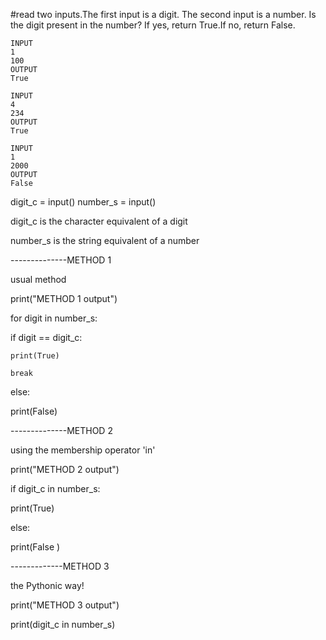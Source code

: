 #read two inputs.The first input is a digit. The second input is a number. Is the digit present in the number? If yes, return True.If no, return False.
```
INPUT
1
100
OUTPUT
True

INPUT
4
234
OUTPUT
True

INPUT
1
2000
OUTPUT
False

```
digit_c = input()
number_s = input() 

 digit_c is the character equivalent of a digit  
 
 number_s is the string equivalent of a number 

--------------METHOD 1 
 
 usual method 
 
 print("METHOD 1 output")

for digit in number_s: 
 
 if digit == digit_c:
    
    print(True)
    
    break

else:
  
  print(False)
  
--------------METHOD 2 
 
 using the membership operator 'in' 

print("METHOD 2 output")

if digit_c in number_s: 
 
 print(True)

else:
  
  print(False )
  

-------------METHOD 3

the Pythonic way! 

print("METHOD 3 output")

print(digit_c in number_s) 



